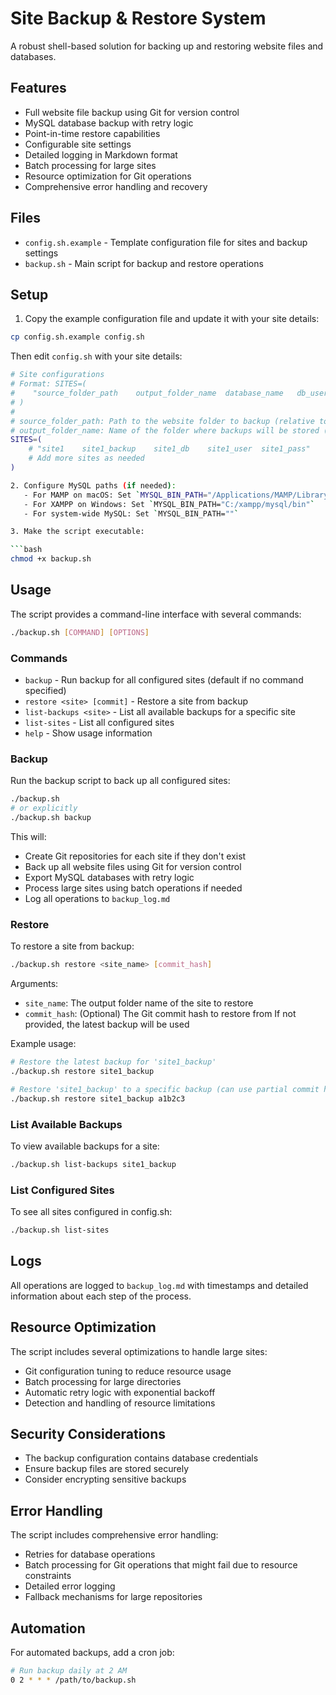 # Site Backup & Restore System

A robust shell-based solution for backing up and restoring website files and databases.

## Features

- Full website file backup using Git for version control
- MySQL database backup with retry logic
- Point-in-time restore capabilities
- Configurable site settings
- Detailed logging in Markdown format
- Batch processing for large sites
- Resource optimization for Git operations
- Comprehensive error handling and recovery

## Files

- `config.sh.example` - Template configuration file for sites and backup settings
- `backup.sh` - Main script for backup and restore operations

## Setup

1. Copy the example configuration file and update it with your site details:

```bash
cp config.sh.example config.sh
```

Then edit `config.sh` with your site details:

```bash
# Site configurations
# Format: SITES=(
#    "source_folder_path	output_folder_name	database_name	db_user	db_password"
# )
#
# source_folder_path: Path to the website folder to backup (relative to SITES_ROOT or absolute)
# output_folder_name: Name of the folder where backups will be stored (inside BACKUP_ROOT)
SITES=(
	# "site1	site1_backup	site1_db	site1_user	site1_pass"
	# Add more sites as needed
)

2. Configure MySQL paths (if needed):
   - For MAMP on macOS: Set `MYSQL_BIN_PATH="/Applications/MAMP/Library/bin"`
   - For XAMPP on Windows: Set `MYSQL_BIN_PATH="C:/xampp/mysql/bin"`
   - For system-wide MySQL: Set `MYSQL_BIN_PATH=""`

3. Make the script executable:

```bash
chmod +x backup.sh
```

## Usage

The script provides a command-line interface with several commands:

```bash 
./backup.sh [COMMAND] [OPTIONS]
```

### Commands

- `backup` - Run backup for all configured sites (default if no command specified)
- `restore <site> [commit]` - Restore a site from backup
- `list-backups <site>` - List all available backups for a specific site
- `list-sites` - List all configured sites
- `help` - Show usage information

### Backup

Run the backup script to back up all configured sites:

```bash
./backup.sh
# or explicitly
./backup.sh backup
```

This will:
- Create Git repositories for each site if they don't exist
- Back up all website files using Git for version control
- Export MySQL databases with retry logic
- Process large sites using batch operations if needed
- Log all operations to `backup_log.md`

### Restore

To restore a site from backup:

```bash
./backup.sh restore <site_name> [commit_hash]
```

Arguments:
- `site_name`: The output folder name of the site to restore
- `commit_hash`: (Optional) The Git commit hash to restore from
  If not provided, the latest backup will be used

Example usage:

```bash
# Restore the latest backup for 'site1_backup'
./backup.sh restore site1_backup

# Restore 'site1_backup' to a specific backup (can use partial commit hash)
./backup.sh restore site1_backup a1b2c3
```

### List Available Backups

To view available backups for a site:

```bash
./backup.sh list-backups site1_backup
```

### List Configured Sites

To see all sites configured in config.sh:

```bash
./backup.sh list-sites
```

## Logs

All operations are logged to `backup_log.md` with timestamps and detailed information about each step of the process.

## Resource Optimization

The script includes several optimizations to handle large sites:

- Git configuration tuning to reduce resource usage
- Batch processing for large directories
- Automatic retry logic with exponential backoff
- Detection and handling of resource limitations

## Security Considerations

- The backup configuration contains database credentials
- Ensure backup files are stored securely
- Consider encrypting sensitive backups

## Error Handling

The script includes comprehensive error handling:
- Retries for database operations
- Batch processing for Git operations that might fail due to resource constraints
- Detailed error logging
- Fallback mechanisms for large repositories

## Automation

For automated backups, add a cron job:

```bash
# Run backup daily at 2 AM
0 2 * * * /path/to/backup.sh
``` 